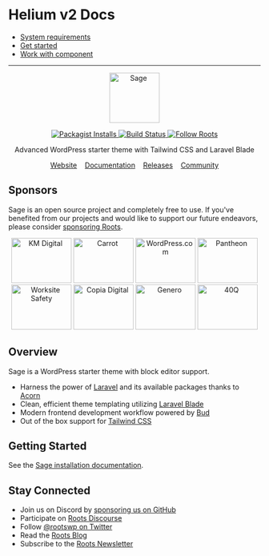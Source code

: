 # Helium v2 Docs

- [System requirements](docs/system.md)
- [Get started](docs/started.md)
- [Work with component](docs/started.md)
---
<p align="center">
  <a href="https://roots.io/sage/">
    <img alt="Sage" src="https://cdn.roots.io/app/uploads/logo-sage.svg" height="100">
  </a>
</p>

<p align="center">
  <a href="https://packagist.org/packages/roots/sage">
    <img alt="Packagist Installs" src="https://img.shields.io/packagist/dt/roots/sage?label=projects%20created&colorB=2b3072&colorA=525ddc&style=flat-square">
  </a>

  <a href="https://github.com/roots/sage/actions/workflows/main.yml">
    <img alt="Build Status" src="https://img.shields.io/github/actions/workflow/status/roots/sage/main.yml?branch=main&logo=github&label=CI&style=flat-square">
  </a>

  <a href="https://twitter.com/rootswp">
    <img alt="Follow Roots" src="https://img.shields.io/badge/follow%20@rootswp-1da1f2?logo=twitter&logoColor=ffffff&message=&style=flat-square">
  </a>
</p>

<p align="center">Advanced WordPress starter theme with Tailwind CSS and Laravel Blade</p>

<p align="center">
  <a href="https://roots.io/sage/">Website</a> &nbsp;&nbsp; <a href="https://roots.io/sage/docs/installation/">Documentation</a> &nbsp;&nbsp; <a href="https://github.com/roots/sage/releases">Releases</a> &nbsp;&nbsp; <a href="https://discourse.roots.io/">Community</a>
</p>

## Sponsors

Sage is an open source project and completely free to use. If you've benefited from our projects and would like to support our future endeavors, please consider [sponsoring Roots](https://github.com/sponsors/roots).

<div align="center">
<a href="https://k-m.com/"><img src="https://cdn.roots.io/app/uploads/km-digital.svg" alt="KM Digital" width="120" height="90"></a> <a href="https://carrot.com/"><img src="https://cdn.roots.io/app/uploads/carrot.svg" alt="Carrot" width="120" height="90"></a> <a href="https://wordpress.com/"><img src="https://cdn.roots.io/app/uploads/wordpress.svg" alt="WordPress.com" width="120" height="90"></a> <a href="https://pantheon.io/"><img src="https://cdn.roots.io/app/uploads/pantheon.svg" alt="Pantheon" width="120" height="90"></a> <a href="https://worksitesafety.ca/careers/"><img src="https://cdn.roots.io/app/uploads/worksite-safety.svg" alt="Worksite Safety" width="120" height="90"></a> <a href="https://www.copiadigital.com/"><img src="https://cdn.roots.io/app/uploads/copia-digital.svg" alt="Copia Digital" width="120" height="90"></a>  <a href="https://generodigital.com/"><img src="https://cdn.roots.io/app/uploads/genero.svg" alt="Genero" width="120" height="90"></a> <a href="https://40q.agency/"><img src="https://cdn.roots.io/app/uploads/40q.svg" alt="40Q" width="120" height="90"></a>
</div>

## Overview

Sage is a WordPress starter theme with block editor support.

- Harness the power of [Laravel](https://laravel.com) and its available packages thanks to [Acorn](https://github.com/roots/acorn)
- Clean, efficient theme templating utilizing [Laravel Blade](https://laravel.com/docs/master/blade)
- Modern frontend development workflow powered by [Bud](https://bud.js.org/)
- Out of the box support for [Tailwind CSS](https://tailwindcss.com/)

## Getting Started

See the [Sage installation documentation](https://roots.io/sage/docs/installation/).

## Stay Connected

- Join us on Discord by [sponsoring us on GitHub](https://github.com/sponsors/roots)
- Participate on [Roots Discourse](https://discourse.roots.io/)
- Follow [@rootswp on Twitter](https://twitter.com/rootswp)
- Read the [Roots Blog](https://roots.io/blog/)
- Subscribe to the [Roots Newsletter](https://roots.io/newsletter/)
